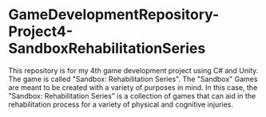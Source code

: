 # GameDevelopmentRepository-Project4-SandboxRehabilitationSeries
This repository is for my 4th game development project using C# and Unity. The game is called "Sandbox: Rehabilitation Series". The "Sandbox" Games are meant to be created with a variety of purposes in mind. In this case, the "Sandbox: Rehabilitation Series" is a collection of games that can aid in the rehabilitation process for a variety of physical and cognitive injuries.
